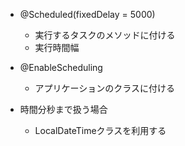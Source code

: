 * \@Scheduled(fixedDelay = 5000)
  * 実行するタスクのメソッドに付ける
  * 実行時間幅
* \@EnableScheduling
  * アプリケーションのクラスに付ける

* 時間分秒まで扱う場合
  * LocalDateTimeクラスを利用する